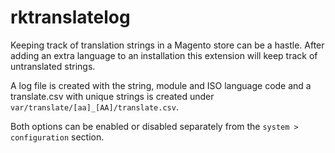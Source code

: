 rktranslatelog
==============

Keeping track of translation strings in a Magento store can be a hastle. After adding an extra language to an installation this extension will keep track of untranslated strings. 

A log file is created with the string, module and ISO language code and a translate.csv with unique strings is created under `var/translate/[aa]_[AA]/translate.csv`.

Both options can be enabled or disabled separately from the `system > configuration` section.
